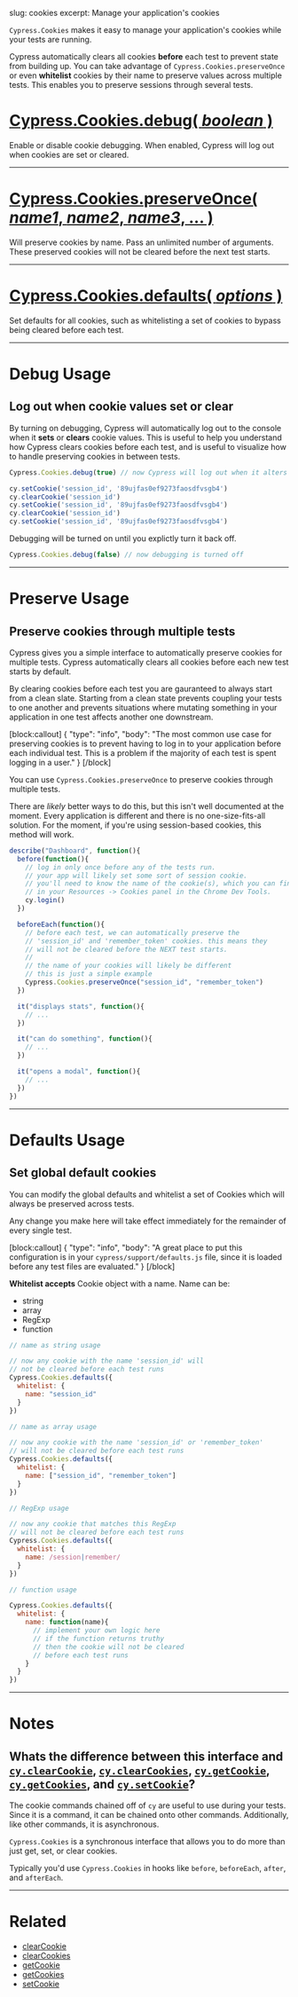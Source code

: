 slug: cookies
excerpt: Manage your application's cookies

`Cypress.Cookies` makes it easy to manage your application's cookies while your tests are running.

Cypress automatically clears all cookies **before** each test to prevent state from building up. You can take advantage of `Cypress.Cookies.preserveOnce` or even **whitelist** cookies by their name to preserve values across multiple tests. This enables you to preserve sessions through several tests.

# [Cypress.Cookies.debug( *boolean* )](#section-debug-usage)

Enable or disable cookie debugging. When enabled, Cypress will log out when cookies are set or cleared.

***

# [Cypress.Cookies.preserveOnce( *name1*, *name2*, *name3*, ... )](#section-preserve-usage)

Will preserve cookies by name. Pass an unlimited number of arguments. These preserved cookies will not be cleared before the next test starts.

***

# [Cypress.Cookies.defaults( *options* )](#section-defaults-usage)

Set defaults for all cookies, such as whitelisting a set of cookies to bypass being cleared before each test.

***

# Debug Usage

## Log out when cookie values set or clear

By turning on debugging, Cypress will automatically log out to the console when it **sets** or **clears** cookie values. This is useful to help you understand how Cypress clears cookies before each test, and is useful to visualize how to handle preserving cookies in between tests.

```javascript
Cypress.Cookies.debug(true) // now Cypress will log out when it alters cookies

cy.setCookie('session_id', '89ujfas0ef9273faosdfvsgb4')
cy.clearCookie('session_id')
cy.setCookie('session_id', '89ujfas0ef9273faosdfvsgb4')
cy.clearCookie('session_id')
cy.setCookie('session_id', '89ujfas0ef9273faosdfvsgb4')
```

Debugging will be turned on until you explictly turn it back off.

```javascript
Cypress.Cookies.debug(false) // now debugging is turned off
```

***

# Preserve Usage

## Preserve cookies through multiple tests

Cypress gives you a simple interface to automatically preserve cookies for multiple tests. Cypress automatically clears all cookies before each new test starts by default.

By clearing cookies before each test you are gauranteed to always start from a clean slate. Starting from a clean state prevents coupling your tests to one another and prevents situations where mutating something in your application in one test affects another one downstream.

[block:callout]
{
  "type": "info",
  "body": "The most common use case for preserving cookies is to prevent having to log in to your application before each individual test. This is a problem if the majority of each test is spent logging in a user."
}
[/block]

You can use `Cypress.Cookies.preserveOnce` to preserve cookies through multiple tests.

There are *likely* better ways to do this, but this isn't well documented at the moment. Every application is different and there is no one-size-fits-all solution. For the moment, if you're using session-based cookies, this method will work.

```javascript
describe("Dashboard", function(){
  before(function(){
    // log in only once before any of the tests run.
    // your app will likely set some sort of session cookie.
    // you'll need to know the name of the cookie(s), which you can find
    // in your Resources -> Cookies panel in the Chrome Dev Tools.
    cy.login()
  })

  beforeEach(function(){
    // before each test, we can automatically preserve the
    // 'session_id' and 'remember_token' cookies. this means they
    // will not be cleared before the NEXT test starts.
    //
    // the name of your cookies will likely be different
    // this is just a simple example
    Cypress.Cookies.preserveOnce("session_id", "remember_token")
  })

  it("displays stats", function(){
    // ...
  })

  it("can do something", function(){
    // ...
  })

  it("opens a modal", function(){
    // ...
  })
})
```

***

# Defaults Usage

## Set global default cookies

You can modify the global defaults and whitelist a set of Cookies which will always be preserved across tests.

Any change you make here will take effect immediately for the remainder of every single test.

[block:callout]
{
  "type": "info",
  "body": "A great place to put this configuration is in your `cypress/support/defaults.js` file, since it is loaded before any test files are evaluated."
}
[/block]

**Whitelist accepts** Cookie object with a name. Name can be:
- string
- array
- RegExp
- function

```javascript
// name as string usage

// now any cookie with the name 'session_id' will
// not be cleared before each test runs
Cypress.Cookies.defaults({
  whitelist: {
    name: "session_id"
  }
})
```

```javascript
// name as array usage

// now any cookie with the name 'session_id' or 'remember_token'
// will not be cleared before each test runs
Cypress.Cookies.defaults({
  whitelist: {
    name: ["session_id", "remember_token"]
  }
})
```

```javascript
// RegExp usage

// now any cookie that matches this RegExp
// will not be cleared before each test runs
Cypress.Cookies.defaults({
  whitelist: {
    name: /session|remember/
  }
})
```

```javascript
// function usage

Cypress.Cookies.defaults({
  whitelist: {
    name: function(name){
      // implement your own logic here
      // if the function returns truthy
      // then the cookie will not be cleared
      // before each test runs
    }
  }
})
```

***

# Notes

## Whats the difference between this interface and [`cy.clearCookie`](https://on.cypress.io/api/clearcookie), [`cy.clearCookies`](https://on.cypress.io/api/clearcookies), [`cy.getCookie`](https://on.cypress.io/api/getcookie), [`cy.getCookies`](https://on.cypress.io/api/getcookies), and [`cy.setCookie`](https://on.cypress.io/api/setcookie)?

The cookie commands chained off of `cy` are useful to use during your tests. Since it is a command, it can be chained onto other commands. Additionally, like other commands, it is asynchronous.

`Cypress.Cookies` is a synchronous interface that allows you to do more than just get, set, or clear cookies.

Typically you'd use `Cypress.Cookies` in hooks like `before`, `beforeEach`, `after`, and `afterEach`.

***

# Related

- [clearCookie](https://on.cypress.io/api/clearcookie)
- [clearCookies](https://on.cypress.io/api/clearcookies)
- [getCookie](https://on.cypress.io/api/getcookie)
- [getCookies](https://on.cypress.io/api/getcookies)
- [setCookie](https://on.cypress.io/api/setcookie)
